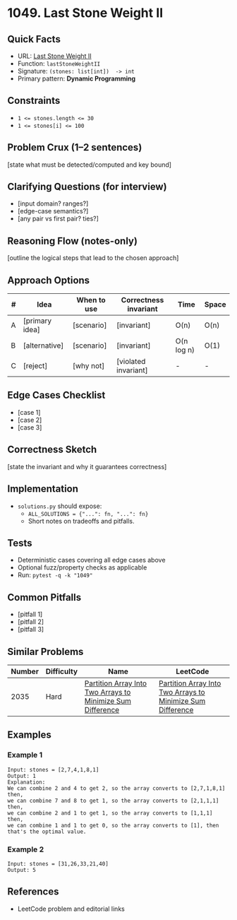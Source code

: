 # 1049. Last Stone Weight II

## Quick Facts

- URL: [Last Stone Weight II](https://leetcode.com/problems/last-stone-weight-ii/)
- Function: `lastStoneWeightII`
- Signature: `(stones: list[int])  -> int`
- Primary pattern: **Dynamic Programming**

## Constraints

- `1 <= stones.length <= 30`
- `1 <= stones[i] <= 100`

## Problem Crux (1–2 sentences)

[state what must be detected/computed and key bound]

## Clarifying Questions (for interview)

- [input domain? ranges?]
- [edge-case semantics?]
- [any pair vs first pair? ties?]

## Reasoning Flow (notes-only)

[outline the logical steps that lead to the chosen approach]

## Approach Options

| # | Idea | When to use | Correctness invariant | Time | Space |
|---|------|-------------|-----------------------|------|-------|
| A | [primary idea] | [scenario] | [invariant] | O(n) | O(n) |
| B | [alternative] | [scenario] | [invariant] | O(n log n) | O(1) |
| C | [reject] | [why not] | [violated invariant] | - | - |

## Edge Cases Checklist

- [case 1]
- [case 2]
- [case 3]

## Correctness Sketch

[state the invariant and why it guarantees correctness]

## Implementation

- `solutions.py` should expose:
  - `ALL_SOLUTIONS = {"...": fn, "...": fn}`
  - Short notes on tradeoffs and pitfalls.

## Tests

- Deterministic cases covering all edge cases above
- Optional fuzz/property checks as applicable
- Run: `pytest -q -k "1049"`

## Common Pitfalls

- [pitfall 1]
- [pitfall 2]
- [pitfall 3]

## Similar Problems

| Number | Difficulty | Name | LeetCode |
|---|---|---|---|
| 2035 | Hard | [Partition Array Into Two Arrays to Minimize Sum Difference](../2035-partition-array-into-two-arrays-to-minimize-sum-difference/readme.md) | [Partition Array Into Two Arrays to Minimize Sum Difference](https://leetcode.com/problems/partition-array-into-two-arrays-to-minimize-sum-difference/) |

## Examples

### Example 1

```text
Input: stones = [2,7,4,1,8,1]
Output: 1
Explanation:
We can combine 2 and 4 to get 2, so the array converts to [2,7,1,8,1] then,
we can combine 7 and 8 to get 1, so the array converts to [2,1,1,1] then,
we can combine 2 and 1 to get 1, so the array converts to [1,1,1] then,
we can combine 1 and 1 to get 0, so the array converts to [1], then that's the optimal value.
```

### Example 2

```text
Input: stones = [31,26,33,21,40]
Output: 5
```

## References

- LeetCode problem and editorial links
